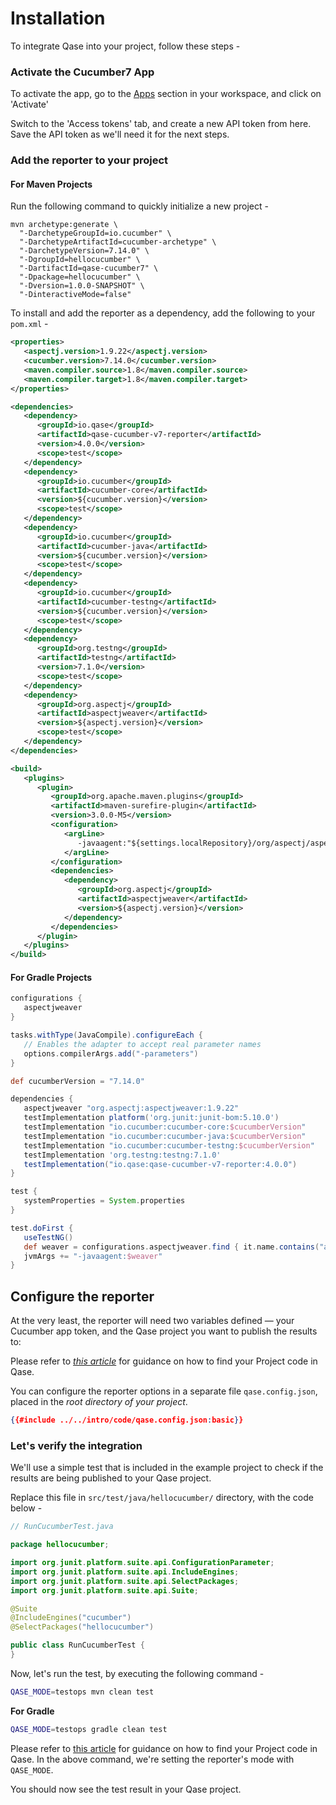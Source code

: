 # Installation

To integrate Qase into your project, follow these steps -

### Activate the Cucumber7 App
To activate the app, go to the [Apps](https://app.qase.io/apps?app=cucumber7-reporter) section in your workspace, and click on 'Activate'

Switch to the 'Access tokens' tab, and create a new API token from here. Save the API token as we'll need it for the next steps.

### Add the reporter to your project

#### For Maven Projects

Run the following command to quickly initialize a new project -

``` 
mvn archetype:generate \
  "-DarchetypeGroupId=io.cucumber" \
  "-DarchetypeArtifactId=cucumber-archetype" \
  "-DarchetypeVersion=7.14.0" \
  "-DgroupId=hellocucumber" \
  "-DartifactId=qase-cucumber7" \
  "-Dpackage=hellocucumber" \
  "-Dversion=1.0.0-SNAPSHOT" \
  "-DinteractiveMode=false"
```

To install and add the reporter as a dependency, add the following to your `pom.xml` -

```xml 
<properties>
   <aspectj.version>1.9.22</aspectj.version>
   <cucumber.version>7.14.0</cucumber.version>
   <maven.compiler.source>1.8</maven.compiler.source>
   <maven.compiler.target>1.8</maven.compiler.target>
</properties>

<dependencies>
   <dependency>
      <groupId>io.qase</groupId>
      <artifactId>qase-cucumber-v7-reporter</artifactId>
      <version>4.0.0</version>
      <scope>test</scope>
   </dependency>
   <dependency>
      <groupId>io.cucumber</groupId>
      <artifactId>cucumber-core</artifactId>
      <version>${cucumber.version}</version>
      <scope>test</scope>
   </dependency>
   <dependency>
      <groupId>io.cucumber</groupId>
      <artifactId>cucumber-java</artifactId>
      <version>${cucumber.version}</version>
      <scope>test</scope>
   </dependency>
   <dependency>
      <groupId>io.cucumber</groupId>
      <artifactId>cucumber-testng</artifactId>
      <version>${cucumber.version}</version>
      <scope>test</scope>
   </dependency>
   <dependency>
      <groupId>org.testng</groupId>
      <artifactId>testng</artifactId>
      <version>7.1.0</version>
      <scope>test</scope>
   </dependency>
   <dependency>
      <groupId>org.aspectj</groupId>
      <artifactId>aspectjweaver</artifactId>
      <version>${aspectj.version}</version>
      <scope>test</scope>
   </dependency>
</dependencies>

<build>
   <plugins>
      <plugin>
         <groupId>org.apache.maven.plugins</groupId>
         <artifactId>maven-surefire-plugin</artifactId>
         <version>3.0.0-M5</version>
         <configuration>
            <argLine>
               -javaagent:"${settings.localRepository}/org/aspectj/aspectjweaver/${aspectj.version}/aspectjweaver-${aspectj.version}.jar"
            </argLine>
         </configuration>
         <dependencies>
            <dependency>
               <groupId>org.aspectj</groupId>
               <artifactId>aspectjweaver</artifactId>
               <version>${aspectj.version}</version>
            </dependency>
         </dependencies>
      </plugin>
   </plugins>
</build>
```


#### For Gradle Projects

```groovy
configurations {
   aspectjweaver
}

tasks.withType(JavaCompile).configureEach {
   // Enables the adapter to accept real parameter names
   options.compilerArgs.add("-parameters")
}

def cucumberVersion = "7.14.0"

dependencies {
   aspectjweaver "org.aspectj:aspectjweaver:1.9.22"
   testImplementation platform('org.junit:junit-bom:5.10.0')
   testImplementation "io.cucumber:cucumber-core:$cucumberVersion"
   testImplementation "io.cucumber:cucumber-java:$cucumberVersion"
   testImplementation "io.cucumber:cucumber-testng:$cucumberVersion"
   testImplementation 'org.testng:testng:7.1.0'
   testImplementation("io.qase:qase-cucumber-v7-reporter:4.0.0")
}

test {
   systemProperties = System.properties
}

test.doFirst {
   useTestNG()
   def weaver = configurations.aspectjweaver.find { it.name.contains("aspectjweaver") }
   jvmArgs += "-javaagent:$weaver"
}
```

## Configure the reporter
At the very least, the reporter will need two variables defined — your Cucumber app token, and the Qase project you want to publish the results to:

Please refer to [*this article*](https://help.qase.io/en/articles/9787250-how-do-i-find-my-project-code) for guidance on how to find your Project code in Qase.

You can configure the reporter options in a separate file `qase.config.json`, placed in the *root directory of your project*.
```json
{{#include ../../intro/code/qase.config.json:basic}} 
```


### Let's verify the integration

We'll use a simple test that is included in the example project to check if the results are being published to your Qase project.

Replace this file in `src/test/java/hellocucumber/` directory, with the code below -

```java 
// RunCucumberTest.java   

package hellocucumber;

import org.junit.platform.suite.api.ConfigurationParameter;
import org.junit.platform.suite.api.IncludeEngines;
import org.junit.platform.suite.api.SelectPackages;
import org.junit.platform.suite.api.Suite;

@Suite
@IncludeEngines("cucumber")
@SelectPackages("hellocucumber")

public class RunCucumberTest {
}
```

Now, let's run the test, by executing the following command -

``` bash
QASE_MODE=testops mvn clean test
```

**For Gradle**
``` bash
QASE_MODE=testops gradle clean test
```

Please refer to [this article](https://help.qase.io/en/articles/9787250-how-do-i-find-my-project-code) for guidance on how to find your Project code in Qase. In the above command, we're setting the reporter's mode with `QASE_MODE`.

You should now see the test result in your Qase project.
